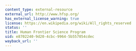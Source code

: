 ```yaml
---
content_type: external-resource
external_url: http://www.hfsp.org/
has_external_license_warning: true
license: https://en.wikipedia.org/wiki/All_rights_reserved
status: ''
title: Human Frontier Science Program
uid: e8702240-9d20-4cbc-9964-5b557054cdec
wayback_url: ''
---
```

